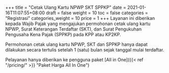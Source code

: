 +++
title = "Cetak Ulang Kartu NPWP SKT SPPKP"
date = 2021-01-16T11:07:55+08:00
draft = false
weight = 10
toc = false
categories = "Registrasi"
categories_weight = 10
price = 1
+++
Layanan ini diberikan kepada Wajib Pajak yang mengajukan permohonan cetak ulang kartu NPWP, Surat Keterangan Terdaftar (SKT), dan Surat Pengukuhan Pengusaha Kena Pajak (SPPKP) pada KPP atau KP2KP.

Permohonan cetak ulang kartu NPWP, SKT dan SPPKP hanya dapat dilakukan secara tertulis setelah 1 (satu) bulan sejak tanggal mulai terdaftar.

Pelayanan hanya diberikan ke pengguna paket [All in One]({{< ref "/pricing/" >}} "Paket Harga All In One")




